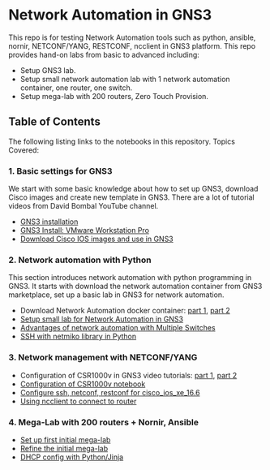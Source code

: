# Network Automation in GNS3
This repo is for testing Network Automation tools such as python, ansible, nornir,
NETCONF/YANG, RESTCONF, ncclient in GNS3 platform. This repo provides hand-on labs 
from basic to advanced including:
- Setup GNS3 lab.
- Setup small network automation lab with 1 network automation container, one router, one switch.
- Setup mega-lab with 200 routers, Zero Touch Provision.
 
 ## Table of Contents
The following listing links to the notebooks in this repository. Topics Covered:
### 1. Basic settings for GNS3
We start with some basic knowledge about how to set up GNS3, download
Cisco images and create new template in GNS3. There are a lot of 
tutorial videos from David Bombal YouTube channel.
- <a href="https://www.youtube.com/watch?v=Ibe3hgP8gCA" target="_blank">GNS3 installation</a> 
- <a href="https://www.youtube.com/watch?v=A0DEnMi09LY" target="_blank">GNS3 Install: VMware Workstation Pro</a>
- <a href="https://www.youtube.com/watch?v=jhh2_PP9JLU&t=639s" target="_blank">Download Cisco IOS images and use in GNS3</a>

### 2. Network automation with Python
This section introduces network automation with python programming
in GNS3. It starts with download the network automation container
from GNS3 marketplace, set up a basic lab in GNS3 for network 
automation.
- Download Network Automation docker container: [part 1](https://www.youtube.com/watch?v=qsXDZTPnlro), 
[part 2](https://www.youtube.com/watch?v=_iuz6x2vBSw&t=24s)
- [Setup small lab for Network Automation in GNS3](https://nbviewer.jupyter.org/github/kimdoanh89/Network-Automation-in-GNS3/blob/master/docs/INE-Python-Network-Automation/01_Lab_setup.ipynb)
- [Advantages of network automation with Multiple Switches](https://nbviewer.jupyter.org/github/kimdoanh89/Network-Automation-in-GNS3/blob/master/docs/INE-Python-Network-Automation/02_advantages_of_network_automation.ipynb)
- [SSH with netmiko library in Python](https://nbviewer.jupyter.org/github/kimdoanh89/Network-Automation-in-GNS3/blob/master/docs/INE-Python-Network-Automation/03_SSH_with_netmiko.ipynb)

### 3. Network management with NETCONF/YANG
- Configuration of CSR1000v in GNS3 video tutorials: [part 1](https://www.youtube.com/watch?v=5yypbiX1vlI),
[part 2](https://www.youtube.com/watch?v=xdIHNe2XXvM)
- [Configuration of CSR1000v notebook](https://nbviewer.jupyter.org/github/kimdoanh89/Network-Automation-in-GNS3/blob/master/docs/Network-Management-Netconf/00_csr1000v_in_gns3.ipynb)
- [Configure ssh, netconf, restconf for cisco_ios_xe_16.6](https://nbviewer.jupyter.org/github/kimdoanh89/Network-Automation-in-GNS3/blob/master/docs/COMET/00_configure_ssh_netconf_restconf_cisco_ios_16.6.ipynb)
- [Using ncclient to connect to router](https://nbviewer.jupyter.org/github/kimdoanh89/Network-Automation-in-GNS3/blob/master/docs/Network-Management-Netconf/00_build_topology.ipynb)
 
 
### 4. Mega-Lab with 200 routers + Nornir, Ansible
- [Set up first initial mega-lab](docs/MEGA-LAB/00_lab_setup_initial.ipynb)
- [Refine the initial mega-lab](https://nbviewer.jupyter.org/github/kimdoanh89/Network-Automation-in-GNS3/blob/master/docs/MEGA-LAB/01_lab_setup_refined.ipynb)
- [DHCP config with Python/Jinja](docs/MEGA-LAB/02_DHCP_config_with_python_jinja.ipynb)
